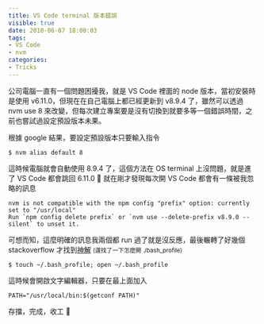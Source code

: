 ```yaml
---
title: VS Code terminal 版本錯誤
visible: true
date: 2018-06-07 18:00:03
tags:
- VS Code
- nvm
categories:
- Tricks
---
```


公司電腦一直有一個問題困擾我，就是 VS Code 裡面的 node 版本，當初安裝時是使用 v6.11.0，但現在在自己電腦上都已經更新到 v8.9.4 了，雖然可以透過 nvm use 8 來改變，但每次建立專案要是沒有切換到就要多等一個錯誤時間，之前也嘗試過設定預設版本未果。

<!--more-->

根據 google 結果，要設定預設版本只要輸入指令
```shell
$ nvm alias default 8
```

這時候電腦就會自動使用 8.9.4 了，這個方法在 OS terminal 上沒問題，就是進了 VS Code 都會跳回 6.11.0 🤬
就在剛才發現每次開 VS Code 都會有一條被我忽略的訊息

```shell
nvm is not compatible with the npm config "prefix" option: currently set to "/usr/local"
Run `npm config delete prefix` or `nvm use --delete-prefix v8.9.0 --silent` to unset it.
```

可想而知，這麼明確的訊息我兩個都 run 過了就是沒反應，最後輾轉了好幾個 stackoverflow 才找到[神解](https://github.com/creationix/nvm/issues/1652)
<small color='grey'>(還找了一下怎麼開 ./bash_profile)</small>

```shell
$ touch ~/.bash_profile; open ~/.bash_profile
```
這時候會開啟文字編輯器，只要在最上面加入
```shell
PATH="/usr/local/bin:$(getconf PATH)"
```

存擋，完成，收工 🤘
